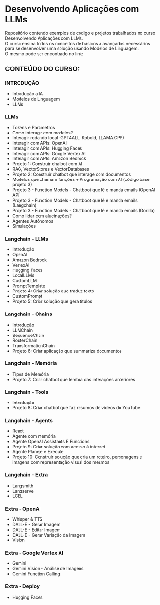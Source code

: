 
# Desenvolvendo Aplicações com LLMs
Repositório contendo exemplos de código e projetos trabalhados no curso Desenvolvendo Aplicações com LLMs.  
O curso ensina todos os conceitos de básicos a avançados necessários para se desenvolver uma solução usando Modelos de Linguagem.  
O mesmo pode ser encontrado no link: 

## CONTEÚDO DO CURSO:
### INTRODUÇÃO
- Introdução a IA
- Modelos de Linguagem
- LLMs  

### LLMs
- Tokens e Parâmetros
- Como interagir com modelos?
- Interagir rodando local (GPT4ALL, Kobold, LLAMA.CPP)
- Interagir com APIs: OpenAI
- Interagir com APIs: Hugging Faces
- Interagir com APIs: Google Vertex AI
- Interagir com APIs: Amazon Bedrock
- Projeto 1: Construir chatbot com AI
- RAG, VectorStores e VectorDatabases
- Projeto 2: Construir chatbot que interage com documentos
- Modelos que chamam funções + Programação com AI (código base projeto 3)
- Projeto 3 - Function Models - Chatboot que lê e manda emails (OpenAI API)
- Projeto 3 - Function Models - Chatboot que lê e manda emails (Langchain)
- Projeto 3 - Function Models - Chatboot que lê e manda emails (Gorilla)
- Como lidar com alucinações?
- Agentes Autônomos
- Simulações  

### Langchain - LLMs
- Introdução
- OpenAI
- Amazon Bedrock
- VertexAI
- Hugging Faces
- LocalLLMs
- CustomLLM
- PromptTemplate
- Projeto 4: Criar solução que traduz texto
- CustomPrompt
- Projeto 5: Criar solução que gera títulos  

### Langchain - Chains
- Introdução
- LLMChain
- SequenceChain
- RouterChain
- TransformationChain
- Projeto 6: Criar aplicação que summariza documentos  

### Langchain - Memória
- Tipos de Memória
- Projeto 7: Criar chatbot que lembra das interações anteriores  

### Langchain - Tools
- Introdução
- Projeto 8: Criar chatbot que faz resumos de vídeos do YouTube  

### Langchain - Agents
- React
- Agente com memória
- Agente OpenAI Assistants E Functions
- Projeto 9: Criar solução com acesso à internet
- Agente Planeje e Execute
- Projeto 10: Construir solução que cria um roteiro, personagens e imagens com representação visual dos mesmos  

### Langchain - Extra
- Langsmith
- Langserve
- LCEL  

### Extra - OpenAI
- Whisper & TTS
- DALL-E - Gerar Imagem
- DALL-E - Editar Imagem
- DALL-E - Gerar Variação da Imagem
- Vision  

### Extra - Google Vertex AI
- Gemini
- Gemini Vision - Análise de Imagens
- Gemini Function Calling  

### Extra - Deploy
- Hugging Faces
